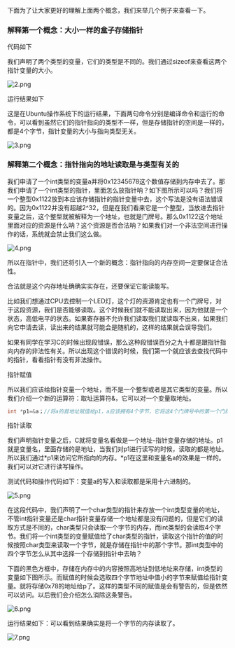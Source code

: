 下面为了让大家更好的理解上面两个概念，我们来举几个例子来查看一下。

### 解释第一个概念：大小一样的盒子存储指针

代码如下

我们声明了两个类型的变量，它们的类型是不同的。我们通过sizeof来查看这两个指针变量的大小。

![2.png](http://www.maiziedu.com/uploads/new_img/9aKTK20U4R6CGYCUDL.png)

运行结果如下

这是在Ubuntu操作系统下的运行结果，下面两句命令分别是编译命令和运行的命令，可以看到虽然它们的指针指向的类型不一样，但是存储指针的空间是一样的，都是4个字节，指针变量的大小与指向类型无关。

![3.png](http://www.maiziedu.com/uploads/new_img/ltYLNfKOIavi3hvHCy.png)

### 解释第二个概念：指针指向的地址读取是与类型有关的

我们申请了一个int类型的变量a并将0x12345678这个数值存储到内存中去了。那我们申请了一个int类型的指针，里面怎么放指针呐？如下图所示可以吗？我们将一个整型0x1122放到本应该存储指针的指针变量中去，这个写法是没有语法错误的。因为0x1122并没有超越2^32，但是在我们看来它是一个整型，当放进去指针变量之后，这个整型就被解释为一个地址，也就是门牌号。那么0x1122这个地址里面对应的资源是什么呐？这个资源是否合法呐？如果我们对一个非法空间进行操作的话，系统就会禁止我们这么做。

![4.png](http://www.maiziedu.com/uploads/new_img/2IIWkAxeZ1C5zDdlCF.png)

所以在指针中，我们还将引入一个新的概念：指针指向的内存空间一定要保证合法性。

合法就是这个内存地址确确实实存在，还要保证它能读能写。

比如我们想通过CPU去控制一个LED灯，这个灯的资源肯定也有一个门牌号，对于这段资源，我们是否能够读取。这个时候我们就不能读取出来，因为他就是一个状态，高低电平的状态。如果寄存器不允许我们读取我们就读取不出来，如果我们向它申请去读，读出来的结果就可能会是随机的，这样的结果就会误导我们。

如果有同学在学习C的时候出现段错误，那么这种段错误百分之九十都是跟指针指向内存的非法性有关。所以出现这个错误的时候，我们第一个就应该去查找代码中的指针，看看指针有没有非法操作。

指针赋值

所以我们应该给指针变量一个地址，而不是一个整型或者是其它类型的变量。所以我们介绍一个新的运算符：取址运算符&，它可以对一个变量取地址。

```c
int *p1=&a；//将a的首地址赋值给p1，a应该拥有4个字节，它将这4个门牌号中的第一个门牌号（也是门牌号中的最小值）给它
```

指针读取

我们声明指针变量之后，C就将变量名看做是一个地址-指针变量存储的地址。p1就是变量名，里面存储的是地址，当我们对p1进行读写的时候，读取的都是地址。所以我们通过*p1来访问它所指向的内存。*p1在这里和变量名a的效果是一样的。我们可以对它进行读写操作。

测试代码和操作代码如下：变量a的写入和读取都是采用十六进制的。

![5.png](http://www.maiziedu.com/uploads/new_img/kKcumsYagUap7SWKI7.png)

在这段代码中，我们声明了一个char类型的指针来存放一个int类型变量的地址，不管int指针变量还是char指针变量存储一个地址都是没有问题的，但是它们的读取方式是不同的，char类型只会读取一个字节的内存，而int类型的会读取4个字节。我们将一个int类型的变量赋值给了char类型的指针，读取这个指针的值的时候按照char类型来读取一个字节，就是存储在指针中的那个字节。那int类型中的四个字节怎么从其中选择一个存储到指针中去呐？

下面的黑色方框中，存储在内存中的内容按照高地址到低地址来存储，int类型的变量如下图所示。而赋值的时候会选取四个字节地址中值小的字节来赋值给指针变量。就将存储0x78的地址给p了。这样的类型不同的赋值是会有警告的，但是依然可以访问。以后我们会介绍怎么消除这条警告。

![6.png](http://www.maiziedu.com/uploads/new_img/RCEMQxEaPUwfbX3lMj.png)

运行结果如下：可以看到结果确实是将一个字节的内存读取了。

![7.png](http://www.maiziedu.com/uploads/new_img/UsqzUHAiOqNASF7ZfP.png)
